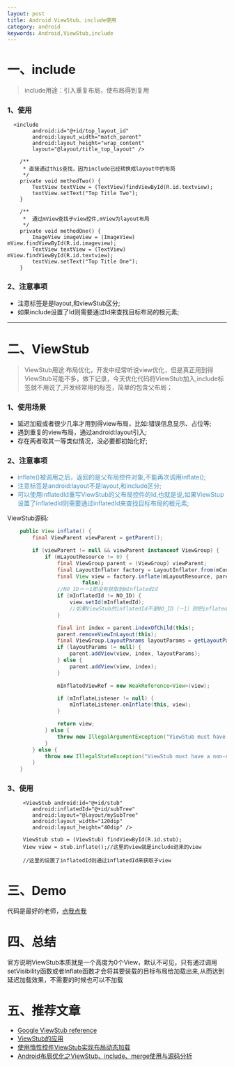 ```yaml
---
layout: post
title: Android ViewStub、include使用
category: android
keywords: Android,ViewStub,include
---
```

# 一、include

> include用途：引入重复布局，使布局得到复用

### 1、使用

```
  <include
        android:id="@+id/top_layout_id"
        android:layout_width="match_parent"
        android:layout_height="wrap_content"
        layout="@layout/title_top_layout" />

    /**
     * 直接通过this查找，因为include已经转换成layout中的布局
     */
    private void methodTwo() {
        TextView textView = (TextView)findViewById(R.id.textview);
        textView.setText("Top Title Two");
    }
    
    /**
     *  通过mView查找子view控件,mView为layout布局
     */
    private void methodOne() {
        ImageView imageView = (ImageView) mView.findViewById(R.id.imageview);
        TextView textView = (TextView) mView.findViewById(R.id.textview);
        textView.setText("Top Title One");
    }
```

### 2、注意事项

* 注意标签是是layout,和viewStub区分;
* 如果include设置了Id则需要通过Id来查找目标布局的根元素;

***

# 二、ViewStub

> ViewStub用途:布局优化，开发中经常听说view优化，但是真正用到得ViewStub可能不多，做下记录，今天优化代码将ViewStub加入,include标签就不用说了,开发经常用的标签，简单的包含父布局； 

### 1、使用场景

* 延迟加载或者很少几率才用到得view布局，比如:错误信息显示、占位等;
* 遇到重复的view布局，通过android:layout引入;
* 存在两者取其一等类似情况，没必要都初始化好;

### 2、注意事项

* <font color=#4094c7>inflate()被调用之后，返回的是父布局控件对象,不能再次调用inflate();</font>
* <font color=#4094c7>注意标签是android:layout不是layout,和include区分;</font>
* <font color=#4094c7>可以使用inflatedId重写ViewStub的父布局控件的Id,也就是说,如果ViewStup设置了inflatedId则需要通过inflatedId来查找目标布局的根元素;</font>

ViewStub源码:

```java
    public View inflate() {
        final ViewParent viewParent = getParent();

        if (viewParent != null && viewParent instanceof ViewGroup) {
            if (mLayoutResource != 0) {
                final ViewGroup parent = (ViewGroup) viewParent;
                final LayoutInflater factory = LayoutInflater.from(mContext);
                final View view = factory.inflate(mLayoutResource, parent,
                        false);
                //NO_ID＝－1即没有获取到mInflatedId
                if (mInflatedId != NO_ID) {
                    view.setId(mInflatedId);
                    //如果ViewStub的inflatedId不是NO_ID（－1）则把inflatedId设置为目标布局根元素的id,也就是layout根布局的id
                }

                final int index = parent.indexOfChild(this);
                parent.removeViewInLayout(this);
                final ViewGroup.LayoutParams layoutParams = getLayoutParams();
                if (layoutParams != null) {
                    parent.addView(view, index, layoutParams);
                } else {
                    parent.addView(view, index);
                }

                mInflatedViewRef = new WeakReference<View>(view);

                if (mInflateListener != null) {
                    mInflateListener.onInflate(this, view);
                }

                return view;
            } else {
                throw new IllegalArgumentException("ViewStub must have a valid layoutResource");
            }
        } else {
            throw new IllegalStateException("ViewStub must have a non-null ViewGroup viewParent");
        }
    }

```

### 3、使用

```
     <ViewStub android:id="@+id/stub"
        android:inflatedId="@+id/subTree"
        android:layout="@layout/mySubTree"
        android:layout_width="120dip"
        android:layout_height="40dip" />

     ViewStub stub = (ViewStub) findViewById(R.id.stub);
     View view = stub.inflate();//这里的view就是include进来的view

     //这里的设置了inflatedId则通过inflatedId来获取子view

```
# 三、Demo

代码是最好的老师，[点我点我](https://github.com/whiskeyfei/WFAndroidDemo/tree/master/WPLayoutImp)

# 四、总结

官方说明ViewStub本质就是一个高度为0个View，默认不可见，只有通过调用setVisibility函数或者Inflate函数才会将其要装载的目标布局给加载出来,从而达到延迟加载效果，不需要的时候也可以不加载

# 五、推荐文章

* [Google ViewStub reference](http://developer.android.com/intl/zh-cn/reference/android/view/ViewStub.html)
* [ViewStub的应用](http://blog.csdn.net/hitlion2008/article/details/6737537)
* [使用惰性控件ViewStub实现布局动态加载](http://www.cnblogs.com/menlsh/archive/2013/03/17/2965217.html)
* [Android布局优化之ViewStub、include、merge使用与源码分析](http://blog.csdn.net/bboyfeiyu/article/details/45869393#t2)

